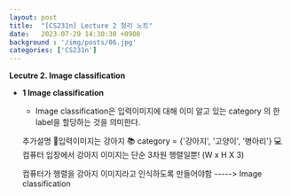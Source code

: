 ```yaml
---
layout: post
title:  "[CS231n] Lecture 2 정리 노트"
date:   2023-07-29 14:30:30 +0900
background : '/img/posts/06.jpg'
categories: ['CS231n']
---
```


**Lecutre 2. Image classification**
* __1 Image classification__
    *   Image classification은 입력이미지에 대해 이미 알고 있는 category 의 한 label을 할당하는 것을 의미한다.

        
    추가설명
    :dog:입력이미지는 강아지 
    :books: category = {'강아지', '고양이', '병아리'}
    :computer: 컴퓨터 입장에서 강아지 이미지는 단순 3차원 행렬일뿐! (W x H X 3)


    컴퓨터가 행렬을 강아지 이미지라고 인식하도록 만들어야함 -----> Image classification


